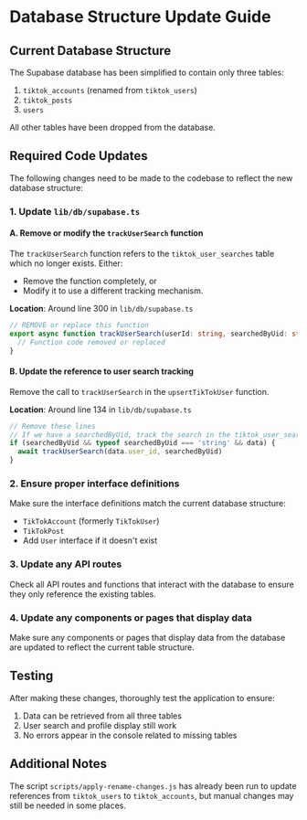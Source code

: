# Database Structure Update Guide

## Current Database Structure

The Supabase database has been simplified to contain only three tables:
1. `tiktok_accounts` (renamed from `tiktok_users`)
2. `tiktok_posts`
3. `users`

All other tables have been dropped from the database.

## Required Code Updates

The following changes need to be made to the codebase to reflect the new database structure:

### 1. Update `lib/db/supabase.ts`

#### A. Remove or modify the `trackUserSearch` function

The `trackUserSearch` function refers to the `tiktok_user_searches` table which no longer exists. Either:

- Remove the function completely, or
- Modify it to use a different tracking mechanism.

**Location**: Around line 300 in `lib/db/supabase.ts`

```typescript
// REMOVE or replace this function
export async function trackUserSearch(userId: string, searchedByUid: string) {
  // Function code removed or replaced
}
```

#### B. Update the reference to user search tracking

Remove the call to `trackUserSearch` in the `upsertTikTokUser` function.

**Location**: Around line 134 in `lib/db/supabase.ts`

```typescript
// Remove these lines
// If we have a searchedByUid, track the search in the tiktok_user_searches table
if (searchedByUid && typeof searchedByUid === 'string' && data) {
  await trackUserSearch(data.user_id, searchedByUid)
}
```

### 2. Ensure proper interface definitions

Make sure the interface definitions match the current database structure:

- `TikTokAccount` (formerly `TikTokUser`)
- `TikTokPost`
- Add `User` interface if it doesn't exist

### 3. Update any API routes

Check all API routes and functions that interact with the database to ensure they only reference the existing tables.

### 4. Update any components or pages that display data

Make sure any components or pages that display data from the database are updated to reflect the current table structure.

## Testing

After making these changes, thoroughly test the application to ensure:

1. Data can be retrieved from all three tables
2. User search and profile display still work
3. No errors appear in the console related to missing tables

## Additional Notes

The script `scripts/apply-rename-changes.js` has already been run to update references from `tiktok_users` to `tiktok_accounts`, but manual changes may still be needed in some places. 
